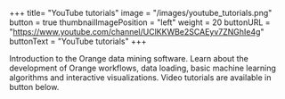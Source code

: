 +++
title= "YouTube tutorials"
image =  "/images/youtube_tutorials.png"
button =  true
thumbnailImagePosition = "left"
weight = 20
buttonURL = "https://www.youtube.com/channel/UClKKWBe2SCAEyv7ZNGhIe4g"
buttonText = "YouTube tutorials"
+++


Introduction to the Orange data mining software. Learn about the development of Orange workflows, data loading, basic machine learning algorithms and interactive visualizations. Video tutorials are available in button below.

